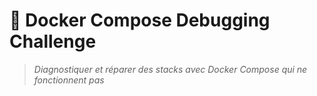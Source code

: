 # 🐳 Docker Compose Debugging Challenge
>*Diagnostiquer et réparer des stacks avec Docker Compose qui ne fonctionnent pas*